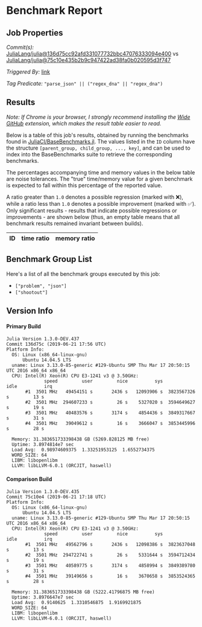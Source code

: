# Benchmark Report

## Job Properties

*Commit(s):* [JuliaLang/julia@136d75cc92afd331077732bbc47076333094e400](https://github.com/JuliaLang/julia/commit/136d75cc92afd331077732bbc47076333094e400) vs [JuliaLang/julia@75c10e435b2b9c947422ad38fa0b020595d3f747](https://github.com/JuliaLang/julia/commit/75c10e435b2b9c947422ad38fa0b020595d3f747)

*Triggered By:* [link](https://github.com/JuliaLang/julia/pull/32381#issuecomment-504524722)

*Tag Predicate:* `"parse_json" || ("regex_dna" || "regex_dna")`

## Results

*Note: If Chrome is your browser, I strongly recommend installing the [Wide GitHub](https://chrome.google.com/webstore/detail/wide-github/kaalofacklcidaampbokdplbklpeldpj?hl=en)
extension, which makes the result table easier to read.*

Below is a table of this job's results, obtained by running the benchmarks found in
[JuliaCI/BaseBenchmarks.jl](https://github.com/JuliaCI/BaseBenchmarks.jl). The values
listed in the `ID` column have the structure `[parent_group, child_group, ..., key]`,
and can be used to index into the BaseBenchmarks suite to retrieve the corresponding
benchmarks.

The percentages accompanying time and memory values in the below table are noise tolerances. The "true"
time/memory value for a given benchmark is expected to fall within this percentage of the reported value.

A ratio greater than `1.0` denotes a possible regression (marked with :x:), while a ratio less
than `1.0` denotes a possible improvement (marked with :white_check_mark:). Only significant results - results
that indicate possible regressions or improvements - are shown below (thus, an empty table means that all
benchmark results remained invariant between builds).

| ID | time ratio | memory ratio |
|----|------------|--------------|

## Benchmark Group List

Here's a list of all the benchmark groups executed by this job:

- `["problem", "json"]`
- `["shootout"]`

## Version Info

#### Primary Build

```
Julia Version 1.3.0-DEV.437
Commit 136d75c (2019-06-21 17:56 UTC)
Platform Info:
  OS: Linux (x86_64-linux-gnu)
      Ubuntu 14.04.5 LTS
  uname: Linux 3.13.0-85-generic #129-Ubuntu SMP Thu Mar 17 20:50:15 UTC 2016 x86_64 x86_64
  CPU: Intel(R) Xeon(R) CPU E3-1241 v3 @ 3.50GHz: 
              speed         user         nice          sys         idle          irq
       #1  3501 MHz   49454151 s       2436 s   12093906 s  3823567326 s         13 s
       #2  3501 MHz  294607233 s         26 s    5327020 s  3594649627 s         19 s
       #3  3501 MHz   40483576 s       3174 s    4854436 s  3849317667 s         31 s
       #4  3501 MHz   39049612 s         16 s    3666047 s  3853445996 s         28 s
       
  Memory: 31.383651733398438 GB (5269.828125 MB free)
  Uptime: 3.8974814e7 sec
  Load Avg:  0.98974609375  1.33251953125  1.6552734375
  WORD_SIZE: 64
  LIBM: libopenlibm
  LLVM: libLLVM-6.0.1 (ORCJIT, haswell)

```

#### Comparison Build

```
Julia Version 1.3.0-DEV.435
Commit 75c10e4 (2019-06-21 17:18 UTC)
Platform Info:
  OS: Linux (x86_64-linux-gnu)
      Ubuntu 14.04.5 LTS
  uname: Linux 3.13.0-85-generic #129-Ubuntu SMP Thu Mar 17 20:50:15 UTC 2016 x86_64 x86_64
  CPU: Intel(R) Xeon(R) CPU E3-1241 v3 @ 3.50GHz: 
              speed         user         nice          sys         idle          irq
       #1  3501 MHz   49562796 s       2436 s   12098386 s  3823637048 s         13 s
       #2  3501 MHz  294722741 s         26 s    5331644 s  3594712434 s         19 s
       #3  3501 MHz   40589775 s       3174 s    4858994 s  3849389780 s         31 s
       #4  3501 MHz   39149656 s         16 s    3670658 s  3853524365 s         28 s
       
  Memory: 31.383651733398438 GB (5222.41796875 MB free)
  Uptime: 3.8976647e7 sec
  Load Avg:  0.9140625  1.3310546875  1.9169921875
  WORD_SIZE: 64
  LIBM: libopenlibm
  LLVM: libLLVM-6.0.1 (ORCJIT, haswell)

```
